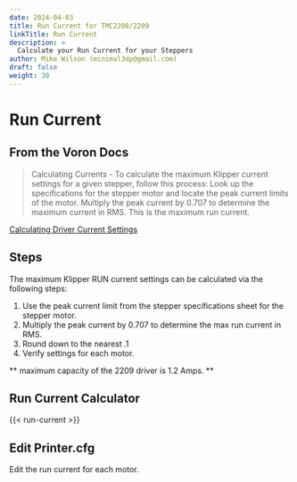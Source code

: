 ```yaml
---
date: 2024-04-03
title: Run Current for TMC2208/2209
linkTitle: Run Current
description: >
  Calculate your Run Current for your Steppers
author: Mike Wilson (minimal3dp@gmail.com)
draft: false
weight: 30
---
```


# Run Current

## From the Voron Docs

> Calculating Currents - To calculate the maximum Klipper current settings for a given stepper, follow this process: Look up the specifications for the stepper motor and locate the peak current limits of the motor. Multiply the peak current by 0.707 to determine the maximum current in RMS. This is the maximum run current.

[Calculating Driver Current Settings](https://docs.vorondesign.com/community/howto/120decibell/calculating_driver_current.html#:~:text=Calculating%20Currents,is%20the%20maximum%20run%20current.)

## Steps

The maximum Klipper RUN current settings can be calculated via the following steps:

1. Use the peak current limit from the stepper specifications sheet for the stepper motor.
2. Multiply the peak current by 0.707 to determine the max run current in RMS.
3. Round down to the nearest .1
4. Verify settings for each motor. 

** maximum capacity of the 2209 driver is 1.2 Amps. **

## Run Current Calculator

{{< run-current >}}

## Edit Printer.cfg

Edit the run current for each motor. 

```

```
